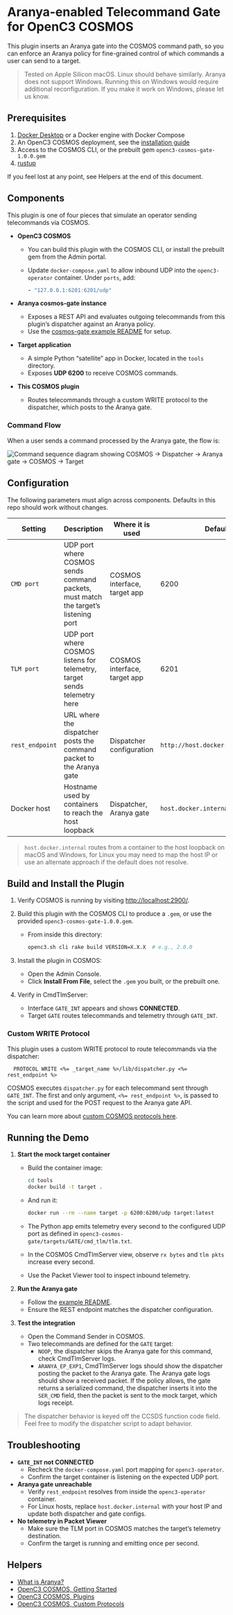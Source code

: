 # Aranya-enabled Telecommand Gate for OpenC3 COSMOS

This plugin inserts an Aranya gate into the COSMOS command path, so you can enforce an Aranya policy for fine-grained control of which commands a user can send to a target.

> Tested on Apple Silicon macOS. Linux should behave similarly. Aranya does not support Windows. Running this on Windows would require additional reconfiguration. If you make it work on Windows, please let us know.

## Prerequisites

1. [Docker Desktop](https://docs.docker.com/get-started/get-docker/) or a Docker engine with Docker Compose
2. An OpenC3 COSMOS deployment, see the [installation guide](https://docs.openc3.com/docs/getting-started/installation)
3. Access to the COSMOS CLI, or the prebuilt gem `openc3-cosmos-gate-1.0.0.gem`
4. [rustup](https://rustup.rs/)

If you feel lost at any point, see Helpers at the end of this document.

## Components

This plugin is one of four pieces that simulate an operator sending telecommands via COSMOS.

- **OpenC3 COSMOS**
  - You can build this plugin with the COSMOS CLI, or install the prebuilt gem from the Admin portal.
  - Update `docker-compose.yaml` to allow inbound UDP into the `openc3-operator` container. Under `ports`, add:

    ```yaml
    - "127.0.0.1:6201:6201/udp"
    ```

- **Aranya cosmos-gate instance**
  - Exposes a REST API and evaluates outgoing telecommands from this plugin’s dispatcher against an Aranya policy.
  - Use the [cosmos-gate example README](https://github.com/aranya-project/aranya-cosmos/tree/main/examples/rust/cosmos-gate) for setup.

- **Target application**
  - A simple Python “satellite” app in Docker, located in the `tools` directory.
  - Exposes **UDP 6200** to receive COSMOS commands.

- **This COSMOS plugin**
  - Routes telecommands through a custom WRITE protocol to the dispatcher, which posts to the Aranya gate.

### Command Flow

When a user sends a command processed by the Aranya gate, the flow is:

![Command sequence diagram showing COSMOS → Dispatcher → Aranya gate → COSMOS → Target](cmd_sequence_diagram.png)

## Configuration

The following parameters must align across components. Defaults in this repo should work without changes.

| Setting         | Description                                                                                           | Where it is used                 | Default                      |
|-----------------|-------------------------------------------------------------------------------------------------------|----------------------------------|------------------------------|
| `CMD port`      | UDP port where COSMOS sends command packets, must match the target’s listening port                   | COSMOS interface, target app     | 6200                         |
| `TLM port`      | UDP port where COSMOS listens for telemetry, target sends telemetry here                              | COSMOS interface, target app     | 6201                         |
| `rest_endpoint` | URL where the dispatcher posts the command packet to the Aranya gate                                  | Dispatcher configuration         | `http://host.docker.internal:8080` |
| Docker host     | Hostname used by containers to reach the host loopback                                                | Dispatcher, Aranya gate          | `host.docker.internal`       |

> `host.docker.internal` routes from a container to the host loopback on macOS and Windows, for Linux you may need to map the host IP or use an alternate approach if the default does not resolve.

## Build and Install the Plugin

1. Verify COSMOS is running by visiting [http://localhost:2900/](http://localhost:2900/).
2. Build this plugin with the COSMOS CLI to produce a `.gem`, or use the provided `openc3-cosmos-gate-1.0.0.gem`.

    - From inside this directory:

      ```bash
      openc3.sh cli rake build VERSION=X.X.X  # e.g., 2.0.0
      ```
3. Install the plugin in COSMOS:
   - Open the Admin Console.
   - Click **Install From File**, select the `.gem` you built, or the prebuilt one.
4. Verify in CmdTlmServer:
   - Interface `GATE_INT` appears and shows **CONNECTED**.
   - Target `GATE` routes telecommands and telemetry through `GATE_INT`.

### Custom WRITE Protocol

This plugin uses a custom WRITE protocol to route telecommands via the dispatcher:
```
  PROTOCOL WRITE <%= _target_name %>/lib/dispatcher.py <%= rest_endpoint %>
```

COSMOS executes `dispatcher.py` for each telecommand sent through `GATE_INT`. The first and only argument, `<%= rest_endpoint %>`, is passed to the script and used for the POST request to the Aranya gate API.

You can learn more about [custom COSMOS protocols here](https://docs.openc3.com/docs/configuration/protocols#custom-protocols).

## Running the Demo

1. **Start the mock target container**

    - Build the container image:

      ```bash
      cd tools
      docker build -t target .
      ```
    - And run it:

      ```bash
      docker run --rm --name target -p 6200:6200/udp target:latest
      ```
   - The Python app emits telemetry every second to the configured UDP port as defined in `openc3-cosmos-gate/targets/GATE/cmd_tlm/tlm.txt`.
   - In the COSMOS CmdTlmServer view, observe `rx bytes` and `tlm pkts` increase every second.
   - Use the Packet Viewer tool to inspect inbound telemetry.

2. **Run the Aranya gate**
   - Follow the [example README](https://github.com/aranya-project/aranya-cosmos/tree/main/examples/rust/cosmos-gate).
   - Ensure the REST endpoint matches the dispatcher configuration.

3. **Test the integration**
   - Open the Command Sender in COSMOS.
   - Two telecommands are defined for the `GATE` target:
     - `NOOP`, the dispatcher skips the Aranya gate for this command, check CmdTlmServer logs.
     - `ARANYA_EP_EXP1`, CmdTlmServer logs should show the dispatcher posting the packet to the Aranya gate. The Aranya gate logs should show a received packet. If the policy allows, the gate returns a serialized command, the dispatcher inserts it into the `SER_CMD` field, then the packet is sent to the mock target, which logs receipt.

> The dispatcher behavior is keyed off the CCSDS function code field. Feel free to modify the dispatcher script to adapt behavior.

## Troubleshooting

- **`GATE_INT` not CONNECTED**
  - Recheck the `docker-compose.yaml` port mapping for `openc3-operator`.
  - Confirm the target container is listening on the expected UDP port.
- **Aranya gate unreachable**
  - Verify `rest_endpoint` resolves from inside the `openc3-operator` container.
  - For Linux hosts, replace `host.docker.internal` with your host IP and update both dispatcher and gate configs.
- **No telemetry in Packet Viewer**
  - Make sure the TLM port in COSMOS matches the target’s telemetry destination.
  - Confirm the target is running and emitting once per second.

## Helpers

- [What is Aranya?](https://aranya-project.github.io/)
- [OpenC3 COSMOS, Getting Started](https://docs.openc3.com/docs/getting-started/installation)
- [OpenC3 COSMOS, Plugins](https://docs.openc3.com/docs/configuration/plugins)
- [OpenC3 COSMOS, Custom Protocols](https://docs.openc3.com/docs/configuration/protocols#custom-protocols)
